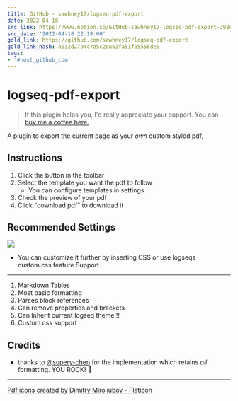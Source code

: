 ```yaml
---
title: GitHub - sawhney17/logseq-pdf-export
date: 2022-04-18
src_link: https://www.notion.so/GitHub-sawhney17-logseq-pdf-export-398d28dc130a48b58a654c67c611294a
src_date: '2022-04-18 22:18:00'
gold_link: https://github.com/sawhney17/logseq-pdf-export
gold_link_hash: a632d2794c7a5c20a63fa51f85556de0
tags:
- '#host_github_com'
---
```


logseq-pdf-export
=================



> If this plugin helps you, I'd really appreciate your support. You can [buy me a coffee here.](https://www.buymeacoffee.com/sawhney17)


A plugin to export the current page as your *own* custom styled pdf,


Instructions
------------


1. Click the button in the toolbar
2. Select the template you want the pdf to follow
	* You can configure templates in settings
3. Check the preview of your pdf
4. Click "download pdf" to download it


Recommended Settings
--------------------


[![](https://user-images.githubusercontent.com/80150109/162128157-93e0bd3a-7df4-4f0b-976b-64dc528968fc.png)](https://user-images.githubusercontent.com/80150109/162128157-93e0bd3a-7df4-4f0b-976b-64dc528968fc.png)


- You can customize it further by inserting CSS or use logseqs custom.css feature
Support
-------


1. Markdown Tables
2. Most basic formatting
3. Parses block references
4. Can remove properties and brackets
5. Can Inherit current logseq theme!!!
6. Custom.css support


Credits
-------


* thanks to [@supery-chen](https://github.com/supery-chen?tab=repositories) for the implementation which retains *all* formatting. YOU ROCK! 🎉




---


[Pdf icons created by Dimitry Miroliubov - Flaticon](https://www.flaticon.com/free-icons/pdf "pdf icons")